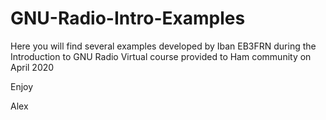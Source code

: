 # GNU-Radio-Intro-Examples

Here you will find several examples developed by Iban EB3FRN during the Introduction to GNU Radio Virtual course provided to Ham community on April 2020

Enjoy

Alex
